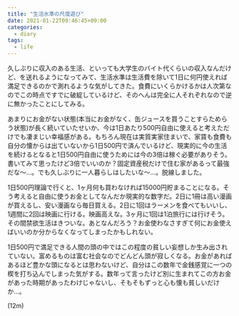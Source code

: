 ```yaml
---
title: "生活水準の尺度遊び"
date: 2021-01-22T09:46:45+09:00
categories:
  - diary
tags:
  - life
---
```


久しぶりに収入のある生活、といっても大学生のバイト代くらいの収入なんだけど、を送れるようになってみて、生活水準は生活費を除いて1日に何円使えれば満足できるのかで測れるような気がしてきた。食費にいくらかけるかは人次第なのでこの時点ですでに破綻しているけど、そのへんは完全に人それぞれなので逆に無かったことにしてみる。

あまりにお金がない状態(本当にお金がなく、缶ジュースを買うことすらためらう状態)が長く続いていたせいか、今は1日あたり500円自由に使えると考えただけでも凄まじい幸福感がある。もちろん現在は実質実家住まいで、家賃も食費も自分の懐からは出ていないから1日500円で済んでいるけど、現実的に今の生活を続けるとなると1日500円自由に使うためには今の3倍は稼ぐ必要がありそう。書いてみて思ったけど3倍でいいのか？固定資産税だけで住む家があるって最強だな～…。でも久しぶりに一人暮らしはしたいな～…。脱線しました。

1日500円理論で行くと、1ヶ月何も買わなければ15000円貯まることになる。そう考えると自由に使うお金としてなんだか現実的な数字だ。2日に1冊は高い漫画が買えるし、安い漫画なら毎日買える。2日に1回はラーメンを食べてもいいし、1週間に2回は映画に行ける。映画高えな。3ヶ月に1回は1泊旅行には行けそう。その間禁欲生活はきついな。あとなんだろう？お金使わなさすぎて何にお金使えばいいのか分からなくなってしまったかもしれない。

1日500円で満足できる人間の頭の中ではこの程度の貧しい妄想しか生み出されていない。富めるものは富む社会なのでどんどん頭が寂しくなる。お金があればあるほど豊かな頭になるとは思わないけど、自分はこの数年で金銭感覚に一つの楔を打ち込んでしまった気がする。数年って言ったけど別に生まれてこの方お金があった時期があったわけじゃないし、そもそもずっと心も懐も貧しいだけか…。

(12m)

